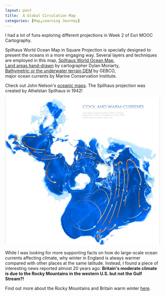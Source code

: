 ```yaml
---
layout: post
title:  A Global Circulation Map
categories: [Map,Learning Journey]
---
```


I had a lot of funs exploring different projections in Week 2 of Esri MOOC Cartography.

Spilhaus World Ocean Map in Square Projection is specially designed to present the oceans in a more engaging way.
Several layers and techniques are employed in this map,
[Spilhaus World Ocean Map](https://storymaps.arcgis.com/stories/756bcae18d304a1eac140f19f4d5cb3d),  
[Land areas hand-drawn](https://www.projectlinework.org/) by cartographer Dylan Moriarty,  
[Bathymetric or the underwater terrain DEM](https://www.gebco.net/) by GEBCO,  
major ocean currents by Marine Conservation Institute.

Check out John Nelson's [oceanic maps](https://www.esri.com/arcgis-blog/products/arcgis-pro/mapping/spilhaus-more-like-thrillhaus/). The Spilhaus projection was created by Athelstan Spilhaus in 1942!

![](../images/GlobalCirculationSpilhaus.jfif)

While I was looking for more supporting facts on how do large-scale ocean currents affecting climate,
why winter in England is always warmer compared with other places at the same latitude. 
Instead, I found a piece of interesting news reported almost 20 years ago:
**Britain's moderate climate is due to the Rocky Mountains in the western U.S. but not the Gulf Stream?!**

Find out more about the Rocky Mountains and Britain warm winter [here](https://www.independent.co.uk/climate-change/news/forget-about-the-gulf-stream-britain-is-really-kept-warm-in-winter-by-the-rocky-mountains-118560.html).
